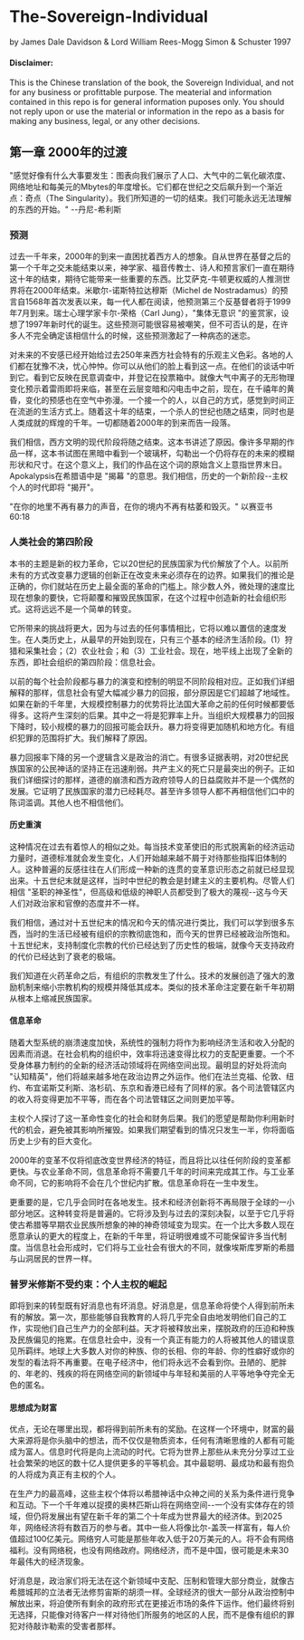 # The-Sovereign-Individual
by James Dale Davidson & Lord William Rees-Mogg Simon & Schuster 1997


#### Disclaimer:
This is the Chinese translation of the book, the Sovereign Individual, and not for any business or profittable purpose. The meaterial and information contained in this repo is for general information puposes only. You should not reply upon or use the material or information in the repo as a basis for making any business, legal, or any other decisions.

## 第一章 2000年的过渡
"感觉好像有什么大事要发生：图表向我们展示了人口、大气中的二氧化碳浓度、网络地址和每美元的Mbytes的年度增长。它们都在世纪之交后飙升到一个渐近点：奇点（The Singularity）。我们所知道的一切的结束。我们可能永远无法理解的东西的开始。" --丹尼-希利斯

### 预测

过去一千年来，2000年的到来一直困扰着西方人的想象。自从世界在基督之后的第一个千年之交未能结束以来，神学家、福音传教士、诗人和预言家们一直在期待这十年的结束，期待它能带来一些重要的东西。比艾萨克-牛顿更权威的人推测世界将在2000年结束。米歇尔-诺斯特拉达穆斯（Michel de Nostradamus）的预言自1568年首次发表以来，每一代人都在阅读，他预测第三个反基督者将于1999年7月到来。瑞士心理学家卡尔-荣格（Carl Jung），"集体无意识 "的鉴赏家，设想了1997年新时代的诞生。这些预测可能很容易被嘲笑，但不可否认的是，在许多人不完全确定该相信什么的时候，这些预测激起了一种病态的迷恋。

对未来的不安感已经开始给过去250年来西方社会特有的乐观主义色彩。各地的人们都在犹豫不决，忧心忡忡。你可以从他们的脸上看到这一点。在他们的谈话中听到它。看到它反映在民意调查中，并登记在投票箱中。就像大气中离子的无形物理变化预示着雷雨即将来临，甚至在云层变暗和闪电击中之前，现在，在千禧年的黄昏，变化的预感也在空气中弥漫。一个接一个的人，以自己的方式，感觉到时间正在流逝的生活方式上。随着这十年的结束，一个杀人的世纪也随之结束，同时也是人类成就的辉煌的千年。一切都随着2000年的到来而告一段落。

我们相信，西方文明的现代阶段将随之结束。这本书讲述了原因。像许多早期的作品一样，这本书试图在黑暗中看到一个玻璃杯，勾勒出一个仍将存在的未来的模糊形状和尺寸。在这个意义上，我们的作品在这个词的原始含义上意指世界末日。Apokalypsis在希腊语中是 "揭幕 "的意思。我们相信，历史的一个新阶段--主权个人的时代即将 "揭开"。 

"在你的地里不再有暴力的声音，在你的境内不再有枯萎和毁灭。" 以赛亚书 60:18

### 人类社会的第四阶段

本书的主题是新的权力革命，它以20世纪的民族国家为代价解放了个人。以前所未有的方式改变暴力逻辑的创新正在改变未来必须存在的边界。如果我们的推论是正确的，你们就站在历史上最全面的革命的门槛上。除少数人外，微处理的速度比现在想象的要快，它将颠覆和摧毁民族国家，在这个过程中创造新的社会组织形式。这将远远不是一个简单的转变。

它所带来的挑战将更大，因为与过去的任何事情相比，它将以难以置信的速度发生。在人类历史上，从最早的开始到现在，只有三个基本的经济生活阶段。(1）狩猎和采集社会；（2）农业社会；和（3）工业社会。现在，地平线上出现了全新的东西，即社会组织的第四阶段：信息社会。

以前的每个社会阶段都与暴力的演变和控制的明显不同阶段相对应。正如我们详细解释的那样，信息社会有望大幅减少暴力的回报，部分原因是它们超越了地域性。如果在新的千年里，大规模控制暴力的优势将比法国大革命之前的任何时候都要低得多。这将产生深刻的后果。其中之一将是犯罪率上升。当组织大规模暴力的回报下降时，较小规模的暴力的回报可能会跃升。暴力将变得更加随机和地方化。有组织犯罪的范围将扩大。我们解释了原因。

暴力回报率下降的另一个逻辑含义是政治的消亡。有很多证据表明，对20世纪民族国家的公民神话的坚持正在迅速削弱。共产主义的死亡只是最突出的例子。正如我们详细探讨的那样，道德的崩溃和西方政府领导人的日益腐败并不是一个偶然的发展。它证明了民族国家的潜力已经耗尽。甚至许多领导人都不再相信他们口中的陈词滥调。其他人也不相信他们。

#### 历史重演

这种情况在过去有着惊人的相似之处。每当技术变革使旧的形式脱离新的经济运动力量时，道德标准就会发生变化，人们开始越来越不屑于对待那些指挥旧体制的人。这种普遍的反感往往在人们形成一种新的连贯的变革意识形态之前就已经显现出来。十五世纪末就是这样，当时中世纪的教会是封建主义的主要机构。尽管人们相信 "圣职的神圣性"，但高级和低级的神职人员都受到了极大的蔑视--这与今天人们对政治家和官僚的态度并不一样。

我们相信，通过对十五世纪末的情况和今天的情况进行类比，我们可以学到很多东西，当时的生活已经被有组织的宗教彻底饱和，而今天的世界已经被政治所饱和。十五世纪末，支持制度化宗教的代价已经达到了历史性的极端，就像今天支持政府的代价已经达到了衰老的极端。

我们知道在火药革命之后，有组织的宗教发生了什么。技术的发展创造了强大的激励机制来缩小宗教机构的规模并降低其成本。类似的技术革命注定要在新千年初期从根本上缩减民族国家。

#### 信息革命

随着大型系统的崩溃速度加快，系统性的强制力将作为影响经济生活和收入分配的因素而消退。在社会机构的组织中，效率将迅速变得比权力的支配更重要。一个不受身体暴力制约的全新的经济活动领域将在网络空间出现。最明显的好处将流向 "认知精英"，他们将越来越多地在政治边界之外运作。他们在法兰克福、伦敦、纽约、布宜诺斯艾利斯、洛杉矶、东京和香港已经有了同样的家。各个司法管辖区内的收入将变得更加不平等，而在各个司法管辖区之间则更加平等。

主权个人探讨了这一革命性变化的社会和财务后果。我们的愿望是帮助你利用新时代的机会，避免被其影响所摧毁。如果我们期望看到的情况只发生一半，你将面临历史上少有的巨大变化。

2000年的变革不仅将彻底改变世界经济的特征，而且将比以往任何阶段的变革都更快。与农业革命不同，信息革命将不需要几千年的时间来完成其工作。与工业革命不同，它的影响将不会在几个世纪内扩散。信息革命将在一生中发生。

更重要的是，它几乎会同时在各地发生。技术和经济创新将不再局限于全球的一小部分地区。这种转变将是普遍的。它将涉及到与过去的深刻决裂，以至于它几乎将使古希腊等早期农业民族所想象的神的神奇领域变为现实。在一个比大多数人现在愿意承认的更大的程度上，在新的千年里，将证明很难或不可能保留许多当代制度。当信息社会形成时，它们将与工业社会有很大的不同，就像埃斯库罗斯的希腊与山洞居民的世界一样。

### 普罗米修斯不受约束：个人主权的崛起

即将到来的转型既有好消息也有坏消息。好消息是，信息革命将使个人得到前所未有的解放。第一次，那些能够自我教育的人将几乎完全自由地发明他们自己的工作，实现他们自己生产力的全部利益。天才将被释放出来，摆脱政府的压迫和种族及民族偏见的拖累。在信息社会中，没有一个真正有能力的人将被其他人的错误意见所羁绊。地球上大多数人对你的种族、你的长相、你的年龄、你的性癖好或你的发型的看法将不再重要。在电子经济中，他们将永远不会看到你。丑陋的、肥胖的、年老的、残疾的将在网络空间的新领域中与年轻和美丽的人平等地争夺完全无色的匿名。

#### 思想成为财富

优点，无论在哪里出现，都将得到前所未有的奖励。在这样一个环境中，财富的最大来源将是你头脑中的想法，而不仅仅是物质资本，任何有清晰思维的人都有可能成为富人。信息时代将是向上流动的时代。它将为世界上那些从未充分分享过工业社会繁荣的地区的数十亿人提供更多的平等机会。其中最聪明、最成功和最有抱负的人将成为真正有主权的个人。

在生产力的最高峰，这些主权个体将以希腊神话中众神之间的关系为条件进行竞争和互动。下一个千年难以捉摸的奥林匹斯山将在网络空间--一个没有实体存在的领域，但仍将发展出有望在新千年的第二个十年成为世界最大的经济体。到2025年，网络经济将有数百万的参与者。其中一些人将像比尔-盖茨一样富有，每人价值超过100亿美元。网络穷人可能是那些年收入低于20万美元的人。将不会有网络福利。没有网络税，也没有网络政府。网络经济，而不是中国，很可能是未来30年最伟大的经济现象。

好消息是，政治家们将无法在这个新领域中支配、压制和管理大部分商业，就像古希腊城邦的立法者无法修剪宙斯的胡须一样。全球经济的很大一部分从政治控制中解放出来，将迫使所有剩余的政府形式在更接近市场的条件下运作。他们最终将别无选择，只能像对待客户一样对待他们所服务的地区的人民，而不是像有组织的罪犯对待敲诈勒索的受害者那样。

